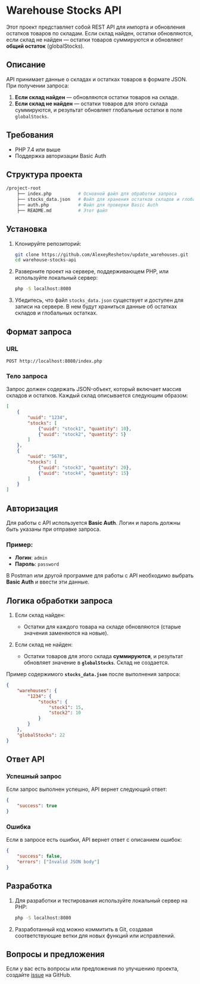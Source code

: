 # Warehouse Stocks API

Этот проект представляет собой REST API для импорта и обновления остатков товаров по складам. Если склад найден, остатки обновляются, если склад не найден — остатки товаров суммируются и обновляют **общий остаток** (globalStocks).

## Описание

API принимает данные о складах и остатках товаров в формате JSON. При получении запроса:

1. **Если склад найден** — обновляются остатки товаров на складе.
2. **Если склад не найден** — остатки товаров для этого склада суммируются, и результат обновляет глобальные остатки в поле `globalStocks`.

## Требования

- PHP 7.4 или выше
- Поддержка авторизации Basic Auth

## Структура проекта

```bash
/project-root
    ├── index.php          # Основной файл для обработки запроса
    ├── stocks_data.json   # Файл для хранения остатков складов и глобальных остатков
    ├── auth.php           # Файл для проверки Basic Auth
    ├── README.md          # Этот файл
```
## Установка

1. Клонируйте репозиторий:

    ```bash
    git clone https://github.com/AlexeyReshetov/update_warehouses.git
    cd warehouse-stocks-api
    ```

2. Разверните проект на сервере, поддерживающем PHP, или используйте локальный сервер:

    ```bash
    php -S localhost:8080
    ```

3. Убедитесь, что файл `stocks_data.json` существует и доступен для записи на сервере. В нем будут храниться данные об остатках складов и глобальных остатках.

## Формат запроса

### URL
```
POST http://localhost:8080/index.php
```

### Тело запроса

Запрос должен содержать JSON-объект, который включает массив складов и остатков. Каждый склад описывается следующим образом:

```json
[
    {
        "uuid": "1234",
        "stocks": [
            {"uuid": "stock1", "quantity": 10},
            {"uuid": "stock2", "quantity": 5}
        ]
    },
    {
        "uuid": "5678",
        "stocks": [
            {"uuid": "stock3", "quantity": 20},
            {"uuid": "stock4", "quantity": 15}
        ]
    }
]
```

## Авторизация

Для работы с API используется **Basic Auth**. Логин и пароль должны быть указаны при отправке запроса.

### Пример:
- **Логин**: `admin`
- **Пароль**: `password`

В Postman или другой программе для работы с API необходимо выбрать **Basic Auth** и ввести эти данные.

## Логика обработки запроса

1. Если склад найден:
   - Остатки для каждого товара на складе обновляются (старые значения заменяются на новые).
   
2. Если склад не найден:
   - Остатки товаров для этого склада **суммируются**, и результат обновляет значение в **`globalStocks`**. Склад не создается.

Пример содержимого **`stocks_data.json`** после выполнения запроса:

```json
{
    "warehouses": {
        "1234": {
            "stocks": {
                "stock1": 15,
                "stock2": 10
            }
        }
    },
    "globalStocks": 22
}
```
## Ответ API

### Успешный запрос

Если запрос выполнен успешно, API вернет следующий ответ:

```json
{
    "success": true
}
```

### Ошибка

Если в запросе есть ошибки, API вернет ответ с описанием ошибок:

```json
{
    "success": false,
    "errors": ["Invalid JSON body"]
}
```

## Разработка

1. Для разработки и тестирования используйте локальный сервер на PHP:

    ```bash
    php -S localhost:8080
    ```

2. Разработанный код можно коммитить в Git, создавая соответствующие ветки для новых функций или исправлений.

## Вопросы и предложения

Если у вас есть вопросы или предложения по улучшению проекта, создайте [issue](https://github.com/AlexeyReshetov/update_warehouses/issues) на GitHub.
